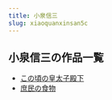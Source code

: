 ```yaml
---
title: 小泉信三
slug: xiaoquanxinsan5c
---
```


## 小泉信三の作品一覧

- [この頃の皇太子殿下](konoqingnohuangtaizidianxia0f)
- [庶民の食物](shuminnoshiwudc)
